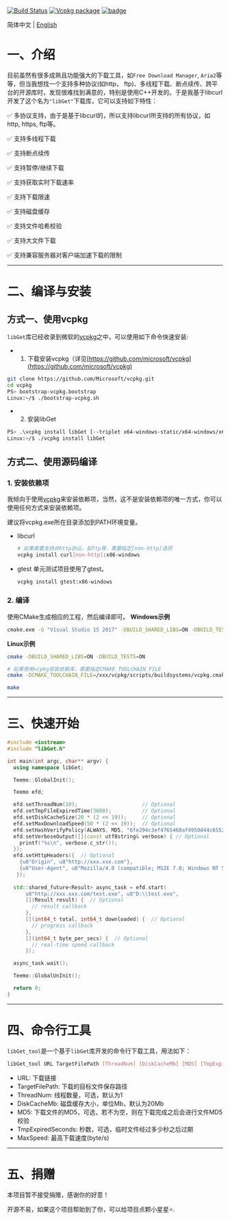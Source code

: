 [![Build Status](https://travis-ci.com/winsoft666/libGet.svg?branch=master)](https://travis-ci.com/winsoft666/libGet) 
[![Vcpkg package](https://img.shields.io/badge/Vcpkg-package-blueviolet)](https://github.com/microsoft/vcpkg/tree/master/ports/libGet)
[![badge](https://img.shields.io/badge/license-GUN-blue)](https://github.com/winsoft666/libGet/blob/master/LICENSE)

简体中文 | [ English](README.md)

# 一、介绍
目前虽然有很多成熟且功能强大的下载工具，如`Free Download Manager`, `Aria2`等等，但当我想找一个支持多种协议(如http， ftp)、多线程下载、断点续传、跨平台的开源库时，发现很难找到满意的，特别是使用C++开发的。于是我基于libcurl开发了这个名为`"libGet"`下载库，它可以支持如下特性：

✅ 多协议支持，由于是基于libcurl的，所以支持libcurl所支持的所有协议，如http, https, ftp等。

✅ 支持多线程下载

✅ 支持断点续传

✅ 支持暂停/继续下载

✅ 支持获取实时下载速率

✅ 支持下载限速

✅ 支持磁盘缓存

✅ 支持文件哈希校验

✅ 支持大文件下载

✅ 支持兼容服务器对客户端加速下载的限制

---

# 二、编译与安装

## 方式一、使用vcpkg
`libGet`库已经收录到微软的[vcpkg](https://github.com/microsoft/vcpkg/tree/master/ports/libGet)之中，可以使用如下命令快速安装:

- 1) 下载安装vcpkg（详见[https://github.com/microsoft/vcpkg](https://github.com/microsoft/vcpkg)
```bash
git clone https://github.com/Microsoft/vcpkg.git
cd vcpkg
PS> bootstrap-vcpkg.bootstrap
Linux:~/$ ./bootstrap-vcpkg.sh
```

- 2) 安装libGet
```bash
PS> .\vcpkg install libGet [--triplet x64-windows-static/x64-windows/x64-windows-static-md and etc...]
Linux:~/$ ./vcpkg install libGet
```

## 方式二、使用源码编译
### 1. 安装依赖项
我倾向于使用[vcpkg](https://github.com/microsoft/vcpkg)来安装依赖项，当然，这不是安装依赖项的唯一方式，你可以使用任何方式来安装依赖项。

建议将vcpkg.exe所在目录添加到PATH环境变量。

- libcurl
    ```bash
    # 如果需要支持非http协议，如ftp等，需要指定[non-http]选项
    vcpkg install curl[non-http]:x86-windows
    ```

- gtest
单元测试项目使用了gtest。

    ```bash
    vcpkg install gtest:x86-windows
    ```


### 2. 编译
使用CMake生成相应的工程，然后编译即可。
**Windows示例**
```bash
cmake.exe -G "Visual Studio 15 2017" -DBUILD_SHARED_LIBS=ON -DBUILD_TESTS=ON -S %~dp0 -B %~dp0build
```

**Linux示例**
```bash
cmake -DBUILD_SHARED_LIBS=ON -DBUILD_TESTS=ON

# 如果使用vcpkg安装依赖库，需要指定CMAKE_TOOLCHAIN_FILE
cmake -DCMAKE_TOOLCHAIN_FILE=/xxx/vcpkg/scripts/buildsystems/vcpkg.cmake -DVCPKG_TARGET_TRIPLET=x64-linux -DBUILD_SHARED_LIBS=ON -DBUILD_TESTS=ON

make
```

---

# 三、快速开始
```c++
#include <iostream>
#include "libGet.h"

int main(int argc, char** argv) {
  using namespace libGet;

  Teemo::GlobalInit();

  Teemo efd;

  efd.setThreadNum(10);                     // Optional
  efd.setTmpFileExpiredTime(3600);          // Optional
  efd.setDiskCacheSize(20 * (2 << 19));     // Optional
  efd.setMaxDownloadSpeed(50 * (2 << 19));  // Optional
  efd.setHashVerifyPolicy(ALWAYS, MD5, "6fe294c3ef4765468af4950d44c65525"); // Optional, support MD5, CRC32, SHA256
  efd.setVerboseOutput([](const utf8string& verbose) { // Optional
    printf("%s\n", verbose.c_str());
  });
  efd.setHttpHeaders({  // Optional
    {u8"Origin", u8"http://xxx.xxx.com"},
    {u8"User-Agent", u8"Mozilla/4.0 (compatible; MSIE 7.0; Windows NT 5.1)"}
   });
  
  std::shared_future<Result> async_task = efd.start(
      u8"http://xxx.xxx.com/test.exe", u8"D:\\test.exe",
      [](Result result) {  // Optional
        // result callback
      },
      [](int64_t total, int64_t downloaded) {  // Optional
        // progress callback
      },
      [](int64_t byte_per_secs) {  // Optional
        // real-time speed callback
      });

  async_task.wait();

  Teemo::GlobalUnInit();

  return 0;
}
```

---

# 四、命令行工具
`libGet_tool`是一个基于`libGet`库开发的命令行下载工具，用法如下：

```bash
libGet_tool URL TargetFilePath [ThreadNum] [DiskCacheMb] [MD5] [TmpExpiredSeconds] [MaxSpeed]
```

- URL: 下载链接
- TargetFilePath: 下载的目标文件保存路径
- ThreadNum: 线程数量，可选，默认为1
- DiskCacheMb: 磁盘缓存大小，单位Mb，默认为20Mb
- MD5: 下载文件的MD5，可选，若不为空，则在下载完成之后会进行文件MD5校验
- TmpExpiredSeconds: 秒数，可选，临时文件经过多少秒之后过期
- MaxSpeed: 最高下载速度(byte/s)



---



# 五、捐赠

本项目暂不接受捐赠，感谢你的好意！

开源不易，如果这个项目帮助到了你，可以给项目点颗小星星⭐.
